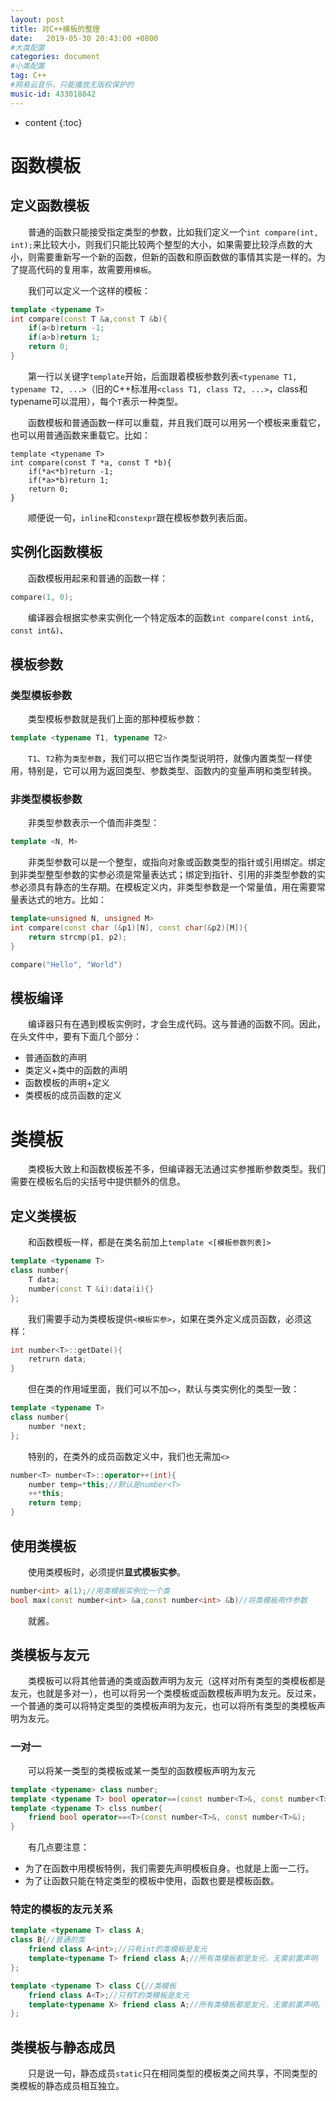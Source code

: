 ```yaml
---
layout: post
title: 对C++模板的整理
date:   2019-05-30 20:43:00 +0800
#大类配置
categories: document
#小类配置
tag: C++
#网易云音乐，只能播放无版权保护的
music-id: 433018842
---
```


* content
{:toc}
# 函数模板



## 定义函数模板

&emsp;&emsp;普通的函数只能接受指定类型的参数，比如我们定义一个`int compare(int, int);`来比较大小，则我们只能比较两个整型的大小，如果需要比较浮点数的大小，则需要重新写一个新的函数，但新的函数和原函数做的事情其实是一样的。为了提高代码的复用率，故需要用`模板`。

&emsp;&emsp;我们可以定义一个这样的模板：

```c++
template <typename T>
int compare(const T &a,const T &b){
    if(a<b)return -1;
    if(a>b)return 1;
    return 0;
}
```

&emsp;&emsp;第一行以关键字`template`开始，后面跟着模板参数列表`<typename T1, typename T2, ...>`（旧的C++标准用`<class T1, class T2, ...>`，class和typename可以混用），每个`T`表示一种类型。

&emsp;&emsp;函数模板和普通函数一样可以重载，并且我们既可以用另一个模板来重载它，也可以用普通函数来重载它。比如：

```
template <typename T>
int compare(const T *a, const T *b){
    if(*a<*b)return -1;
    if(*a>*b)return 1;
    return 0;
}
```



&emsp;&emsp;顺便说一句，`inline`和`constexpr`跟在模板参数列表后面。



## 实例化函数模板

&emsp;&emsp;函数模板用起来和普通的函数一样：

```c++
compare(1, 0);
```

&emsp;&emsp;编译器会根据实参来实例化一个特定版本的函数`int compare(const int&, const int&)`、



## 模板参数

### 类型模板参数

&emsp;&emsp;类型模板参数就是我们上面的那种模板参数：

```c++
template <typename T1, typename T2>
```

&emsp;&emsp;`T1`、`T2`称为`类型参数`，我们可以把它当作类型说明符，就像内置类型一样使用，特别是，它可以用为返回类型、参数类型、函数内的变量声明和类型转换。

### 非类型模板参数

&emsp;&emsp;非类型参数表示一个值而非类型：

```c++
template <N, M>
```

&emsp;&emsp;非类型参数可以是一个整型，或指向对象或函数类型的指针或引用绑定。绑定到非类型整型参数的实参必须是常量表达式；绑定到指针、引用的非类型参数的实参必须具有静态的生存期。在模板定义内，非类型参数是一个常量值，用在需要常量表达式的地方。比如：

```c++
template<unsigned N, unsigned M>
int compare(const char (&p1)[N], const char(&p2)[M]){
    return strcmp(p1, p2);
}

compare("Hello", "World")
```



## 模板编译

&emsp;&emsp;编译器只有在遇到模板实例时，才会生成代码。这与普通的函数不同。因此，在头文件中，要有下面几个部分：

* 普通函数的声明
* 类定义+类中的函数的声明
* 函数模板的声明+定义
* 类模板的成员函数的定义



# 类模板

&emsp;&emsp;类模板大致上和函数模板差不多，但编译器无法通过实参推断参数类型。我们需要在模板名后的尖括号中提供额外的信息。



## 定义类模板

&emsp;&emsp;和函数模板一样，都是在类名前加上`template <[模板参数列表]>`

```c++
template <typename T>
class number{
    T data;
    number(const T &i):data(i){}
};
```

&emsp;&emsp;我们需要手动为类模板提供`<模板实参>`，如果在类外定义成员函数，必须这样：

```c++
int number<T>::getDate(){
    retrurn data;
}
```

&emsp;&emsp;但在类的作用域里面，我们可以不加`<>`，默认与类实例化的类型一致：

```c++
template <typename T>
class number{
    number *next;
};
```

&emsp;&emsp;特别的，在类外的成员函数定义中，我们也无需加`<>`

```c++
number<T> number<T>::operator++(int){
    number temp=*this;//默认是number<T>
    ++*this;
    return temp;
}
```



## 使用类模板

&emsp;&emsp;使用类模板时，必须提供**显式模板实参**。

```c++
number<int> a(1);//用类模板实例化一个类
bool max(const number<int> &a,const number<int> &b)//将类模板用作参数
```

&emsp;&emsp;就酱。



## 类模板与友元

&emsp;&emsp;类模板可以将其他普通的类或函数声明为友元（这样对所有类型的类模板都是友元，也就是多对一），也可以将另一个类模板或函数模板声明为友元。反过来，一个普通的类可以将特定类型的类模板声明为友元，也可以将所有类型的类模板声明为友元。

### 一对一

&emsp;&emsp;可以将某一类型的类模板或某一类型的函数模板声明为友元

```c++
template <typename> class number;
template <typename T> bool operator==(const number<T>&, const number<T>&);
template <typename T> clss number{
    friend bool operator==<T>(const number<T>&, const number<T>&);
}
```

&emsp;&emsp;有几点要注意：

* 为了在函数中用模板特例，我们需要先声明模板自身。也就是上面一二行。
* 为了让函数只能在特定类型的模板中使用，函数也要是模板函数。



### 特定的模板的友元关系

```c++
template <typename T> class A;
class B{//普通的类
    friend class A<int>;//只有int的类模板是友元
    template<typename T> friend class A;//所有类模板都是友元，无需前置声明
};

template <typename T> class C{//类模板
    friend class A<T>;//只有T的类模板是友元
    template<typename X> friend class A;//所有类模板都是友元，无需前置声明。注意用了不同的模板参数X
}; 
```



## 类模板与静态成员

&emsp;&emsp;只是说一句，静态成员`static`只在相同类型的模板类之间共享，不同类型的类模板的静态成员相互独立。